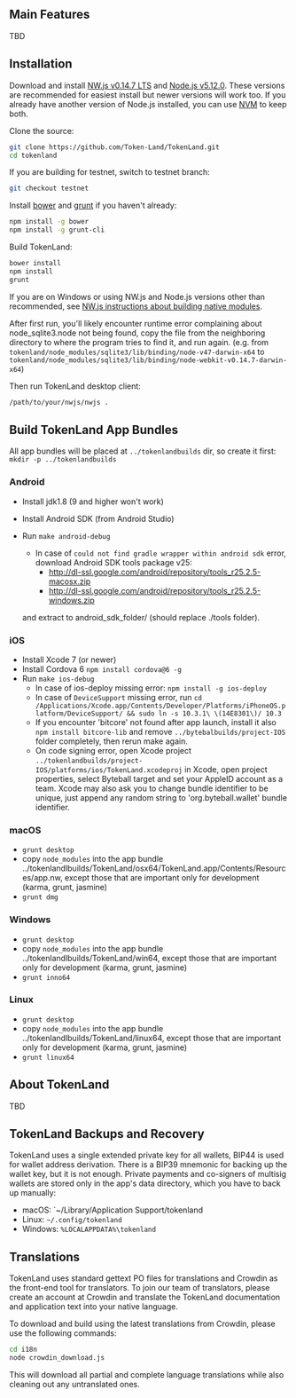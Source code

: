 



## Main Features

TBD

## Installation

Download and install [NW.js v0.14.7 LTS](https://dl.nwjs.io/v0.14.7) and [Node.js v5.12.0](https://nodejs.org/download/release/v5.12.0/).  These versions are recommended for easiest install but newer versions will work too.  If you already have another version of Node.js installed, you can use [NVM](https://github.com/creationix/nvm) to keep both.

Clone the source:

```sh
git clone https://github.com/Token-Land/TokenLand.git
cd tokenland
```

If you are building for testnet, switch to testnet branch:
```sh
git checkout testnet
```

Install [bower](http://bower.io/) and [grunt](http://gruntjs.com/getting-started) if you haven't already:

```sh
npm install -g bower
npm install -g grunt-cli
```

Build TokenLand:

```sh
bower install
npm install
grunt
```
If you are on Windows or using NW.js and Node.js versions other than recommended, see [NW.js instructions about building native modules](http://docs.nwjs.io/en/latest/For%20Users/Advanced/Use%20Native%20Node%20Modules/).

After first run, you'll likely encounter runtime error complaining about node_sqlite3.node not being found, copy the file from the neighboring directory to where the program tries to find it, and run again. (e.g. from `tokenland/node_modules/sqlite3/lib/binding/node-v47-darwin-x64` to `tokenland/node_modules/sqlite3/lib/binding/node-webkit-v0.14.7-darwin-x64`)

Then run TokenLand desktop client:

```sh
/path/to/your/nwjs/nwjs .
```

## Build TokenLand App Bundles

All app bundles will be placed at `../tokenlandbuilds` dir, so create it first: `mkdir -p ../tokenlandbuilds`


### Android
- Install jdk1.8 (9 and higher won't work)
- Install Android SDK (from Android Studio)
- Run `make android-debug`
  * In case of `could not find gradle wrapper within android sdk` error, download Android SDK tools package v25:
    * http://dl-ssl.google.com/android/repository/tools_r25.2.5-macosx.zip
    * http://dl-ssl.google.com/android/repository/tools_r25.2.5-windows.zip

  and extract to android_sdk_folder/ (should replace ./tools folder).

### iOS

- Install Xcode 7 (or newer)
- Install Cordova 6 `npm install cordova@6 -g`
- Run `make ios-debug`
  * In case of ios-deploy missing error: `npm install -g ios-deploy`
  * In case of `DeviceSupport` missing error, run `cd /Applications/Xcode.app/Contents/Developer/Platforms/iPhoneOS.platform/DeviceSupport/ && sudo ln -s 10.3.1\ \(14E8301\)/ 10.3`
  * If you encounter 'bitcore' not found after app launch, install it also `npm install bitcore-lib` and remove `../bytebalbuilds/project-IOS` folder completely, then rerun make again.
  * On code signing error, open Xcode project `../tokenlandbuilds/project-IOS/platforms/ios/TokenLand.xcodeproj` in Xcode, open project properties, select Byteball target and set your AppleID account as a team. Xcode may also ask you to change bundle identifier to be unique, just append any random string to 'org.byteball.wallet' bundle identifier.

### macOS

- `grunt desktop`
- copy `node_modules` into the app bundle ../tokenlandlbuilds/TokenLand/osx64/TokenLand.app/Contents/Resources/app.nw, except those that are important only for development (karma, grunt, jasmine)
- `grunt dmg`

### Windows

- `grunt desktop`
- copy `node_modules` into the app bundle ../tokenlandlbuilds/TokenLand/win64, except those that are important only for development (karma, grunt, jasmine)
- `grunt inno64`

### Linux

- `grunt desktop`
- copy `node_modules` into the app bundle ../tokenlandlbuilds/TokenLand/linux64, except those that are important only for development (karma, grunt, jasmine)
- `grunt linux64`


## About TokenLand

TBD

## TokenLand Backups and Recovery

TokenLand uses a single extended private key for all wallets, BIP44 is used for wallet address derivation.  There is a BIP39 mnemonic for backing up the wallet key, but it is not enough.  Private payments and co-signers of multisig wallets are stored only in the app's data directory, which you have to back up manually:

* macOS: `~/Library/Application Support/tokenland
* Linux: `~/.config/tokenland`
* Windows: `%LOCALAPPDATA%\tokenland`


## Translations

TokenLand uses standard gettext PO files for translations and Crowdin as the front-end tool for translators. To join our team of translators, please create an account at Crowdin and translate the TokenLand documentation and application text into your native language.

To download and build using the latest translations from Crowdin, please use the following commands:

```sh
cd i18n
node crowdin_download.js
```

This will download all partial and complete language translations while also cleaning out any untranslated ones.


